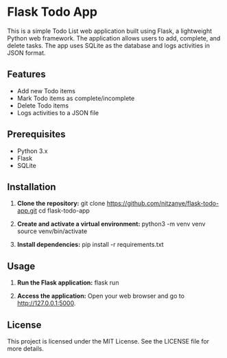 # Flask Todo App

This is a simple Todo List web application built using Flask, a lightweight Python web framework. The application allows users to add, complete, and delete tasks. The app uses SQLite as the database and logs activities in JSON format.

## Features

- Add new Todo items
- Mark Todo items as complete/incomplete
- Delete Todo items
- Logs activities to a JSON file

## Prerequisites

- Python 3.x
- Flask
- SQLite

## Installation

1. **Clone the repository:**
   git clone https://github.com/nitzanye/flask-todo-app.git
   cd flask-todo-app

2. **Create and activate a virtual environment:**
python3 -m venv venv
source venv/bin/activate

3. **Install dependencies:**
pip install -r requirements.txt

## Usage

1. **Run the Flask application:**
flask run

2. **Access the application:**
Open your web browser and go to http://127.0.0.1:5000.

## License
This project is licensed under the MIT License. See the LICENSE file for more details.





